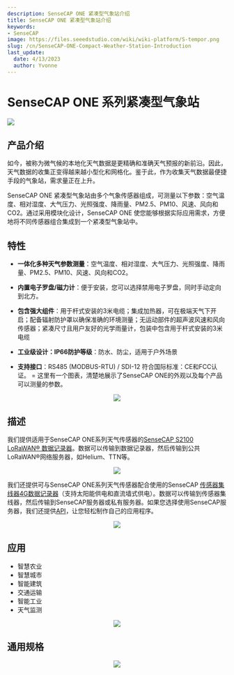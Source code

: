 ```yaml
---
description: SenseCAP ONE 紧凑型气象站介绍
title: SenseCAP ONE 紧凑型气象站介绍
keywords:
- SenseCAP
image: https://files.seeedstudio.com/wiki/wiki-platform/S-tempor.png
slug: /cn/SenseCAP-ONE-Compact-Weather-Station-Introduction
last_update:
  date: 4/13/2023
  author: Yvonne
---
```

# SenseCAP ONE 系列紧凑型气象站


<p style={{textAlign: 'center'}}><a href="https://www.seeedstudio.com/SenseCAPONE-S900-9in1-Compact-Weather-Sensor-p-4881.html?utm_source=wiki" target="_blank"><img src="https://files.seeedstudio.com/wiki/SenseCAP%20ONE%20Compact%20Weather%20Sensor_/1.png" border="0" /></a></p>


## 产品介绍

如今，被称为微气候的本地化天气数据是更精确和准确天气预报的新前沿。因此，天气数据的收集正变得越来越小型化和网格化。鉴于此，作为收集天气数据最便捷手段的气象站，需求量正在上升。

SenseCAP ONE 紧凑型气象站由多个气象传感器组成，可测量以下参数：空气温度、相对湿度、大气压力、光照强度、降雨量、PM2.5、PM10、风速、风向和CO2。通过采用模块化设计，SenseCAP ONE 使您能够根据实际应用需求，方便地将不同传感器组合集成到一个紧凑型气象站中。


## 特性

- **一体化多种天气参数测量**：空气温度、相对湿度、大气压力、光照强度、降雨量、PM2.5、PM10、风速、风向和CO2。

- **内置电子罗盘/磁力计**：便于安装，您可以选择禁用电子罗盘，同时手动定向到北方。

- **包含强大组件**：用于杆式安装的3米电缆；集成加热器，可在极端天气下开启；配备辐射防护罩以确保准确的环境测量；无运动部件的超声波风速和风向传感器；紧凑尺寸且用户友好的光学雨量计，包装中包含用于杆式安装的3米电缆

- **工业级设计：IP66防护等级**：防水、防尘，适用于户外场景

- **支持接口**：RS485 (MODBUS-RTU) / SDI-12
符合国际标准：CE和FCC认证。
=
这里有一个图表，清楚地展示了SenseCAP ONE的外观以及每个产品可以测量的参数。

<div align="center"><img width={800} src="https://files.seeedstudio.com/wiki/SenseCAP%20ONE%20Compact%20Weather%20Sensor_/2.png"/></div>

## 描述

我们提供适用于SenseCAP ONE系列天气传感器的[SenseCAP S2100 LoRaWAN® 数据记录器](https://www.seeedstudio.com/SenseCAP-S2100-LoRaWAN-Data-Logger-p-5361.html)。数据可以传输到数据记录器，然后传输到公共LoRaWAN®网络服务器，如Helium、TTN等。

<div align="center"><img width={800} src="https://files.seeedstudio.com/wiki/SenseCAP%20ONE%20Compact%20Weather%20Sensor_/3.png"/></div>

我们还提供可与SenseCAP ONE系列天气传感器配合使用的SenseCAP [传感器集线器4G数据记录器](https://solution.seeedstudio.com/product/sensor-hub-4g-data-logger/)（支持太阳能供电和直流墙式供电）。数据可以传输到传感器集线器，然后传输到SenseCAP服务器或私有服务器。如果您选择使用SenseCAP服务器，我们还提供[API](https://sensecap-docs.seeed.cc/introduction.html)，让您轻松制作自己的应用程序。

<div align="center"><img width={800} src="https://sensecap-solution-upload.cdn.seeed.cn/cc/2020/05/Picture16.png?x-oss-process=image%2Fformat,webp"/></div>


## 应用
- 智慧农业
- 智慧城市
- 智能建筑
- 交通运输
- 智能工业
- 天气监测
<div align="center"><img width={800} src="https://files.seeedstudio.com/wiki/SenseCAP%20ONE%20Compact%20Weather%20Sensor_/4.png"/></div>

## 通用规格
<div align="center"><img width={800} src="https://files.seeedstudio.com/wiki/SenseCAP%20ONE%20Compact%20Weather%20Sensor_/5.png"/></div>